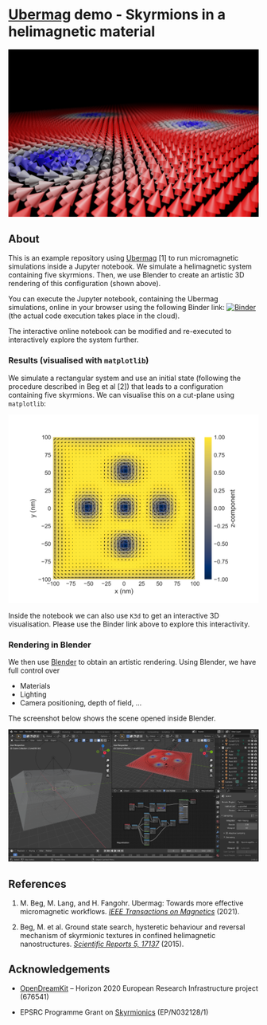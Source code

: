 # [Ubermag](https://ubermag.github.io) demo - Skyrmions in a helimagnetic material

![Rendering of skyrmions in a square sample](rendering.png)

## About

This is an example repository using [Ubermag](https://ubermag.github.io) [1] to
run micromagnetic simulations inside a Jupyter notebook. We simulate a
helimagnetic system containing five skyrmions. Then, we use Blender to create an
artistic 3D rendering of this configuration (shown above).

You can execute the Jupyter notebook, containing the Ubermag simulations, online
in your browser using the following Binder link:
[![Binder](https://mybinder.org/badge_logo.svg)](https://mybinder.org/v2/gh/lang-m/ubermag-skyrmion-demo/HEAD?urlpath=%2Fnotebooks%2Fsimulation.ipynb)
(the actual code execution takes place in the cloud).

The interactive online notebook can be modified and re-executed to interactively explore the system further. 

### Results (visualised with `matplotlib`)

We simulate a rectangular system and use an initial state (following the
procedure described in Beg et al [2]) that leads to a configuration containing
five skyrmions. We can visualise this on a cut-plane using `matplotlib`:

![matplotlib visualisation](mpl-visualisation.png)

Inside the notebook we can also use `K3d` to get an interactive 3D
visualisation. Please use the Binder link above to explore this
interactivity.

### Rendering in Blender

We then use [Blender](https://blender.org) to obtain an artistic rendering. Using Blender, we have full control over

- Materials
- Lighting
- Camera positioning, depth of field, ...

The screenshot below shows the scene opened inside Blender.

![Blender screenshot](screenshot.png)

## References

1. M. Beg, M. Lang, and H. Fangohr. Ubermag: Towards more effective micromagnetic workflows. [*IEEE Transactions on Magnetics*](https://doi.org/10.1109/TMAG.2021.3078896) (2021).

2. Beg, M. et al. Ground state search, hysteretic behaviour and reversal mechanism of skyrmionic textures in confined helimagnetic nanostructures. [*Scientific Reports 5, 17137*](https://doi.org/10.1038/srep17137) (2015).

## Acknowledgements

- [OpenDreamKit](http://opendreamkit.org/) – Horizon 2020 European Research Infrastructure project (676541)

- EPSRC Programme Grant on [Skyrmionics](http://www.skyrmions.ac.uk) (EP/N032128/1)
